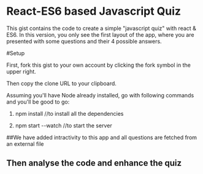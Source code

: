# React-ES6 based Javascript Quiz

This gist contains the code to create a simple "javascript quiz" with react & ES6. In this version, you only see the first layout of the app, where you are presented with some questions and their 4 possible answers. 

#Setup

First, fork this gist to your own account by clicking the fork symbol in the upper right.

Then copy the clone URL to your clipboard.

Assuming you'll have Node already installed, go with following commands and you'll be good to go:

1. npm install //to install all the dependencies

2. npm start --watch //to start the server

##We have added intractivity to this app and all questions are fetched from an external file


## Then analyse the code and enhance the quiz

